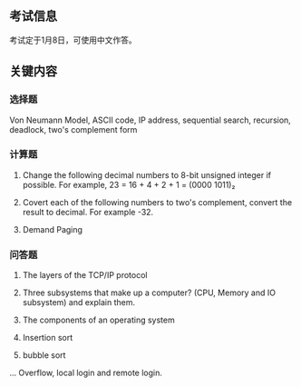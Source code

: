 ## 考试信息

考试定于1月8日，可使用中文作答。

## 关键内容

### 选择题

Von Neumann Model, ASCII code, IP address, sequential search, recursion, deadlock, two's complement form

### 计算题

1. Change the following decimal numbers to 8-bit unsigned integer if possible. For example, 23 = 16 + 4 + 2 + 1 = (0000 1011)₂

2. Covert each of the following numbers to two's complement, convert the result to decimal. For example -32.

3. Demand Paging

### 问答题

1. The layers of the TCP/IP protocol

2. Three subsystems that make up a computer? (CPU, Memory and IO subsystem) and explain them.

3. The components of an operating system

4. Insertion sort

5. bubble sort

... Overflow, local login and remote login.
